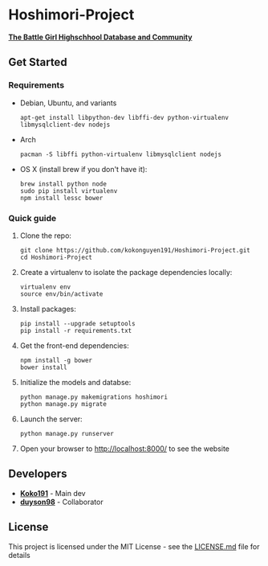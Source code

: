 # Hoshimori-Project

**[The Battle Girl Highschhool Database and Community](http://hoshimorigakuen.pythonanywhere.com/)**

## Get Started

### Requirements

  - Debian, Ubuntu, and variants

    ```shell
    apt-get install libpython-dev libffi-dev python-virtualenv libmysqlclient-dev nodejs
    ```

  - Arch

    ```shell
    pacman -S libffi python-virtualenv libmysqlclient nodejs
    ```
    
  - OS X (install brew if you don't have it):
  
    ```shell
    brew install python node
    sudo pip install virtualenv
    npm install lessc bower
    ```
    
### Quick guide

1. Clone the repo:

    ```shell
    git clone https://github.com/kokonguyen191/Hoshimori-Project.git
    cd Hoshimori-Project
    ```

2. Create a virtualenv to isolate the package dependencies locally:

    ```shell
    virtualenv env
    source env/bin/activate
    ```

3. Install packages:

    ```shell
    pip install --upgrade setuptools
    pip install -r requirements.txt
    ```

4. Get the front-end dependencies:

    ```shell
    npm install -g bower
    bower install
    ```
  
5. Initialize the models and databse:

    ```shell
    python manage.py makemigrations hoshimori
    python manage.py migrate
    ```

6. Launch the server:

    ```shell
    python manage.py runserver
    ```

7. Open your browser to [http://localhost:8000/](http://localhost:8000/) to see the website

## Developers

* **[Koko191](https://github.com/kokonguyen191)** - Main dev
* **[duyson98](https://github.com/duyson98)** - Collaborator

## License

This project is licensed under the MIT License - see the [LICENSE.md](LICENSE) file for details
